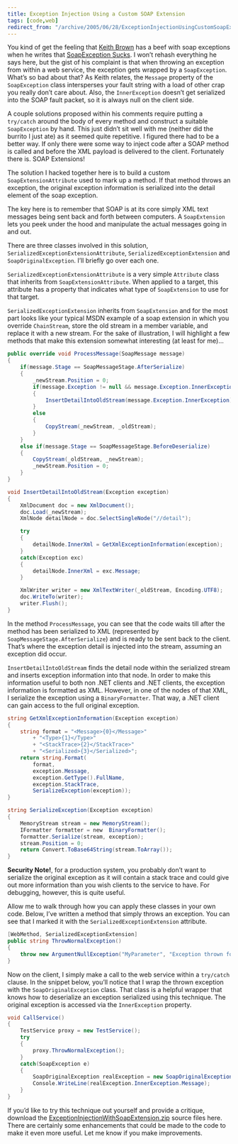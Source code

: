 ```yaml
---
title: Exception Injection Using a Custom SOAP Extension
tags: [code,web]
redirect_from: "/archive/2005/06/28/ExceptionInjectionUsingCustomSoapExtension.aspx/"
---
```


You kind of get the feeling that [Keith Brown](http://pluralsight.com/blogs/keith/) has a beef with soap
exceptions when he writes that [SoapException Sucks](http://pluralsight.com/blogs/keith/archive/2005/06/02/9712.aspx).
I won’t rehash everything he says here, but the gist of his complaint is that when throwing an exception from within a web service, the exception gets wrapped by a `SoapException`. What’s so bad about that? As Keith relates, the `Message` property of the `SoapException` class intersperses your fault string with a load of other crap you really don’t care about. Also, the `InnerException` doesn’t get serialized into the SOAP fault packet, so it is always null on the client side.

A couple solutions proposed within his comments require putting a `try/catch` around the body of every method and construct a suitable `SoapException` by hand. This just didn’t sit well with me (neither did the burrito I just ate) as it seemed quite repetitive. I figured there had to be a better way. If only there were some way to inject code after a SOAP method is called and before the XML payload is delivered to the client. Fortunately there is. SOAP Extensions!

The solution I hacked together here is to build a custom `SoapExtensionAttribute` used to mark up a method. If that method throws an exception, the original exception information is serialized into the
detail element of the soap exception.

The key here is to remember that SOAP is at its core simply XML text messages being sent back and forth between computers. A `SoapExtension` lets you peek under the hood and manipulate the actual messages going in
and out.

There are three classes involved in this solution, `SerializedExceptionExtensionAttribute`, `SerializedExceptionExtension`
and `SoapOriginalException`. I’ll briefly go over each one.

`SerializedExceptionExtensionAttribute` is a very simple `Attribute` class that inherits from `SoapExtensionAttribute`. When applied to a target, this attribute has a property that indicates what type of
`SoapExtension` to use for that target.

`SerializedExceptionExtension` inherits from `SoapExtension` and for the most part looks like your typical MSDN example of a soap extension in which you override `ChainStream`, store the old stream in a member variable, and replace it with a new stream. For the sake of illustration, I will highlight a few methods that make this extension
somewhat interesting (at least for me)...

```csharp
public override void ProcessMessage(SoapMessage message)
{
    if(message.Stage == SoapMessageStage.AfterSerialize)
    {
        _newStream.Position = 0;
        if(message.Exception != null && message.Exception.InnerException != null)
        {
            InsertDetailIntoOldStream(message.Exception.InnerException);
        }
        else
        {
            CopyStream(_newStream, _oldStream);   
        }
    }
    else if(message.Stage == SoapMessageStage.BeforeDeserialize)
    {
        CopyStream(_oldStream, _newStream);
        _newStream.Position = 0;
    }
}

void InsertDetailIntoOldStream(Exception exception)
{
    XmlDocument doc = new XmlDocument();
    doc.Load(_newStream);
    XmlNode detailNode = doc.SelectSingleNode("//detail");

    try
    {
        detailNode.InnerXml = GetXmlExceptionInformation(exception);
    }
    catch(Exception exc)
    {
        detailNode.InnerXml = exc.Message;
    }

    XmlWriter writer = new XmlTextWriter(_oldStream, Encoding.UTF8);
    doc.WriteTo(writer);
    writer.Flush();
}
```

In the method `ProcessMessage`, you can see that the code waits till
after the method has been serialized to XML (represented by
`SoapMessageStage.AfterSerialize`) and is ready to be sent back to the
client. That’s where the exception detail is injected into the stream,
assuming an exception did occur.

`InsertDetailIntoOldStream` finds the detail node within the serialized
stream and inserts exception information into that node. In order to
make this information useful to both non .NET clients and .NET clients,
the exception information is formatted as XML. However, in one of the
nodes of that XML, I serialize the exception using a `BinaryFormatter`.
That way, a .NET client can gain access to the full original exception.

```csharp
string GetXmlExceptionInformation(Exception exception)
{
    string format = "<Message>{0}</Message>"
        + "<Type>{1}</Type>"
        + "<StackTrace>{2}</StackTrace>"
        + "<Serialized>{3}</Serialized>";
    return string.Format(
        format,
        exception.Message,
        exception.GetType().FullName,
        exception.StackTrace,
        SerializeException(exception));
}

string SerializeException(Exception exception)
{
    MemoryStream stream = new MemoryStream();
    IFormatter formatter = new  BinaryFormatter();
    formatter.Serialize(stream, exception);
    stream.Position = 0;
    return Convert.ToBase64String(stream.ToArray());
}

```

**Security Note!**, for a production system, you probably don’t want to serialize the original exception as it will contain a stack trace and could give out more information than you wish clients to the service to have. For debugging, however, this is quite useful.

Allow me to walk through how you can apply these classes in your own code. Below, I’ve written a method that simply throws an exception. You can see that I marked it with the `SerializedExceptionExtension` attribute.

```csharp
[WebMethod, SerializedExceptionExtension]
public string ThrowNormalException()
{
    throw new ArgumentNullException("MyParameter", "Exception thrown for testing purposes");
}
```

Now on the client, I simply make a call to the web service within a `try/catch` clause. In the snippet below, you’ll notice that I wrap the thrown exception with the `SoapOriginalException` class. That class is a helpful wrapper that knows how to deserialize an exception serialized using this technique. The original exception is accessed via the `InnerException` property.

```csharp
void CallService()
{
    TestService proxy = new TestService();
    try
    {
        proxy.ThrowNormalException();
    }
    catch(SoapException e)
    {
        SoapOriginalException realException = new SoapOriginalException(e);
        Console.WriteLine(realException.InnerException.Message);
    }
}
```

If you’d like to try this technique out yourself and provide a critique, download the [ExceptionInjectionWithSoapExtension.zip](https://haacked.com/code/ExceptionInjectionWithSoapExtension.zip) source files here. There are certainly some enhancements that could be made to the code to make it even more useful. Let me know if you make improvements.
